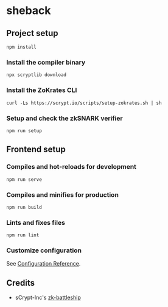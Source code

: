 # sheback

## Project setup
```
npm install
```

### Install the compiler binary
```
npx scryptlib download
```

### Install the ZoKrates CLI
```
curl -Ls https://scrypt.io/scripts/setup-zokrates.sh | sh
```

### Setup and check the zkSNARK verifier
```
npm run setup
```

## Frontend setup
### Compiles and hot-reloads for development
```
npm run serve
```

### Compiles and minifies for production
```
npm run build
```

### Lints and fixes files
```
npm run lint
```

### Customize configuration
See [Configuration Reference](https://cli.vuejs.org/config/).

## Credits
- sCrypt-Inc's [zk-battleship](https://github.com/sCrypt-Inc/zk-battleship)
